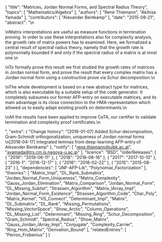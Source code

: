 {
    "title": "Matrices, Jordan Normal Forms, and Spectral Radius Theory",
    "topics": [
        "Mathematics/Algebra"
    ],
    "authors": [
        "René Thiemann",
        "Akihisa Yamada"
    ],
    "contributors": [
        "Alexander Bentkamp"
    ],
    "date": "2015-08-21",
    "abstract": "\n<p>\nMatrix interpretations are useful as measure functions in termination proving. In order to use these interpretations also for complexity analysis, the growth rate of matrix powers has to examined. Here, we formalized a central result of spectral radius theory, namely that the growth rate is polynomially bounded if and only if the spectral radius of a matrix is at most one.\n</p><p>\nTo formally prove this result we first studied the growth rates of matrices in Jordan normal form, and prove the result that every complex matrix has a Jordan normal form using a constructive prove via Schur decomposition.\n</p><p>\nThe whole development is based on a new abstract type for matrices, which is also executable by a suitable setup of the code generator. It completely subsumes our former AFP-entry on executable matrices, and its main advantage is its close connection to the HMA-representation which allowed us to easily adapt existing proofs on determinants.\n</p><p>\nAll the results have been applied to improve CeTA, our certifier to validate termination and complexity proof certificates.\n</p>",
    "extra": {
        "Change history": "[2016-01-07] Added Schur-decomposition, Gram-Schmidt orthogonalization, uniqueness of Jordan normal forms<br/>\n[2018-04-17] Integrated lemmas from deep-learning AFP-entry of Alexander Bentkamp"
    },
    "notify": [
        "rene.thiemann@uibk.ac.at",
        "ayamada@trs.cm.is.nagoya-u.ac.jp"
    ],
    "licence": "BSD",
    "olderReleases": [
        {
            "2019": "2019-06-11"
        },
        {
            "2018": "2018-08-16"
        },
        {
            "2017": "2017-10-10"
        },
        {
            "2016-1": "2016-12-17"
        },
        {
            "2016": "2016-02-22"
        },
        {
            "2015": "2015-08-23"
        }
    ],
    "dependencies": [
        "JNF-AFP-Lib",
        "Polynomial_Factorization"
    ],
    "theories": [
        "Matrix_Impl",
        "DL_Rank_Submatrix",
        "Jordan_Normal_Form_Uniqueness",
        "Matrix_Complexity",
        "Gauss_Jordan_Elimination",
        "Matrix_Comparison",
        "Jordan_Normal_Form",
        "DL_Missing_Sublist",
        "Strassen_Algorithm",
        "Matrix_IArray_Impl",
        "Jordan_Normal_Form_Existence",
        "Strassen_Algorithm_Code",
        "Char_Poly",
        "Matrix_Kernel",
        "VS_Connect",
        "Determinant_Impl",
        "Matrix",
        "DL_Submatrix",
        "DL_Rank",
        "Missing_Permutations",
        "Missing_VectorSpace",
        "Show_Arctic",
        "Column_Operations",
        "DL_Missing_List",
        "Determinant",
        "Missing_Ring",
        "Schur_Decomposition",
        "Gram_Schmidt",
        "Spectral_Radius",
        "Show_Matrix",
        "Gauss_Jordan_IArray_Impl",
        "Conjugate",
        "Complexity_Carrier",
        "Ring_Hom_Matrix",
        "Derivation_Bound"
    ],
    "relatedEntries": [
        "Perron_Frobenius"
    ]
}